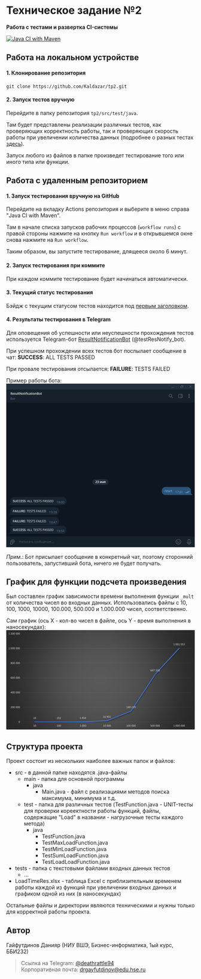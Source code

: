 # Техническое задание №2
**Работа с тестами и развертка CI-системы**

[![Java CI with Maven](https://github.com/Kaldazar/tp2/actions/workflows/maven.yml/badge.svg)](https://github.com/Kaldazar/tp2/actions/workflows/maven.yml)

## Работа на локальном устройстве

#### 1. Клонирование репозитория

```
git clone https://github.com/Kaldazar/tp2.git
```

#### 2. Запуск тестов вручную

Перейдите в папку репозитория `tp2/src/test/java`.

Там будет представлены реализации различных тестов, как проверяющих корректность работы, так и проверяющих скорость работы при увеличении количества данных (подробнее о разных тестах [здесь](#структура-проекта)). 

Запуск любого из файлов в папке произведет тестирование того или иного типа или функции.

## Работа с удаленным репозиторием

#### 1. Запуск тестирования вручную на GitHub

Перейдите на вкладку Actions репозитория и выберите в меню справа "Java CI with Maven".

Там в начале списка запусков рабочих процессов (`workflow runs`) с правой стороны нажмите на кнопку `Run workflow` и в открывшемся окне снова нажмите на `Run workflow`.

Таким образом, вы запустите тестирование, длящееся около 6 минут.

#### 2. Запуск тестирования при коммите

При каждом коммите тестирование будет начинаться автоматически.

#### 3. Текущий статус тестирования

Бэйдж с текущим статусом тестов находится под [первым заголовком](#техническое-задание-2).

#### 4. Результаты тестирования в Telegram

Для оповещения об успешности или неуспешности прохождения тестов используется Telegram-бот [ResultNotificationBot](https://t.me/testResNotify_bot) (@testResNotify_bot).

При успешном прохождении всех тестов бот послылает сообщение в чат:
**SUCCESS**: ALL TESTS PASSED

При провале тестирования отсылается:
**FAILURE**: TESTS FAILED

Пример работы бота:
![bot](https://github.com/Kaldazar/tp2/blob/master/bot_working.png?raw=true)

*Прим.*: Бот присылает сообщение в конкретный чат, поэтому сторонний пользователь, запустивший бота, ничего не будет получать.

## График для функции подсчета произведения

Был составлен график зависимости времени выполнения функции `_mult` от количества чисел во входных данных.
Использовались файлы с 10, 100, 1000, 10000, 100.000, 500.000 и 1.000.000 чисел, соответственно.

Сам график (ось X - кол-во чисел в файле, ось Y - время выполнения в наносекундах):
![chart](https://github.com/Kaldazar/tp2/blob/master/LoadTimeGraph.png?raw=true)

## Структура проекта
Проект состоит из нескольких наиболее важных папок и файлов:
* src - в данной папке находятся .java-файлы
    * main - папка для основной программы
        * java
            * Main.java - файл с реализациями методов поиска максимума, минимума и т.д.
    * test - папка для различных тестов (TestFunction.java - UNIT-тесты для проверки кореектности работы функций, файлы, содержащие "Load" в названии - нагрузочные тесты каждого метода)
        * java
            * TestFunction.java
            * TestMaxLoadFunction.java
            * TestMinLoadFunction.java
            * TestSumLoadFunction.java
            * TestLoadLoadFunction.java
* tests - папка с текстовыми файлами входных данных тестов
    * ...
* LoadTimeRes.xlsx - таблица Excel с приблизительным временем работы каждой из функций при увеличении входных данных и графиком одной из них (в наносекундах)

Остальные файлы и директории являются техническими и нужны только для корректной работы проекта.

## Автор

Гайфутдинов Данияр (НИУ ВШЭ, Бизнес-информатика, 1ый курс, ББИ232)
> Ссылка на Telegram: [@deathrattle94](https://t.me/deathrattle94)  
> Корпоративная почта: drgayfutdinov@edu.hse.ru